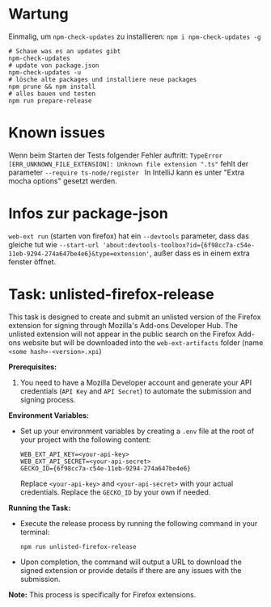 # Wartung
Einmalig, um `npm-check-updates` zu installieren:  `npm i npm-check-updates -g`
```
# Schaue was es an updates gibt
npm-check-updates
# update von package.json
npm-check-updates -u
# lösche alte packages und installiere neue packages
npm prune && npm install
# alles bauen und testen
npm run prepare-release
```

# Known issues
Wenn beim Starten der Tests folgender Fehler auftritt: 
`TypeError [ERR_UNKNOWN_FILE_EXTENSION]: Unknown file extension ".ts"`
fehlt der parameter `--require ts-node/register `
In IntelliJ kann es unter "Extra mocha options" gesetzt werden.

# Infos zur package-json
`web-ext run` (starten von firefox) hat ein `--devtools` parameter, dass das gleiche tut wie
`--start-url 'about:devtools-toolbox?id={6f98cc7a-c54e-11eb-9294-274a647be4e6}&type=extension'`, außer dass es in einem extra fenster öffnet.

# Task: unlisted-firefox-release

This task is designed to create and submit an unlisted version of the Firefox extension for signing through Mozilla's Add-ons Developer Hub. 
The unlisted extension will not appear in the public search on the Firefox Add-ons website but will be downloaded into the `web-ext-artifacts` folder (name `<some hash>-<version>.xpi`)

**Prerequisites:**
1. You need to have a Mozilla Developer account and generate your API credentials (`API Key` and `API Secret`) to automate the submission and signing process.

**Environment Variables:**
- Set up your environment variables by creating a `.env` file at the root of your project with the following content:

    ```
    WEB_EXT_API_KEY=<your-api-key>
    WEB_EXT_API_SECRET=<your-api-secret>
    GECKO_ID={6f98cc7a-c54e-11eb-9294-274a647be4e6}
    ```

  Replace `<your-api-key>` and `<your-api-secret>` with your actual credentials.
  Replace the `GECKO_ID` by your own if needed.

**Running the Task:**
- Execute the release process by running the following command in your terminal:

    ```
    npm run unlisted-firefox-release
    ```

- Upon completion, the command will output a URL to download the signed extension or provide details if there are any issues with the submission.

**Note:** This process is specifically for Firefox extensions. 